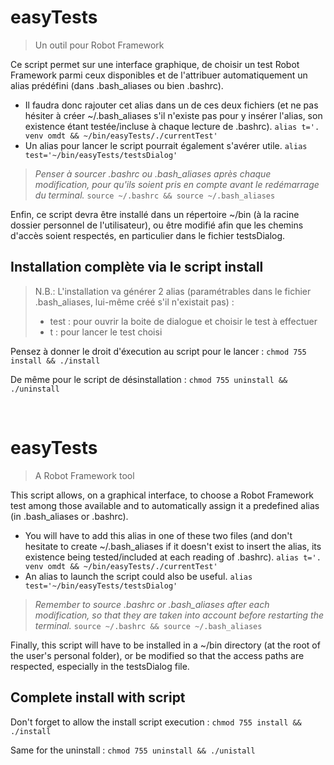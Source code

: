 # easyTests
> Un outil pour Robot Framework

Ce script permet sur une interface graphique, de choisir un test Robot Framework parmi ceux disponibles et de l'attribuer automatiquement un alias prédéfini (dans .bash_aliases ou bien .bashrc).
* Il faudra donc rajouter cet alias dans un de ces deux fichiers (et ne pas hésiter à créer ~/.bash_aliases s'il n'existe pas pour y insérer l'alias, son     existence étant testée/incluse à chaque lecture de .bashrc).
```alias t='. venv omdt && ~/bin/easyTests/./currentTest'```
* Un alias pour lancer le script pourrait également s'avérer utile.
```alias test='~/bin/easyTests/testsDialog'```    

> _Penser à sourcer .bashrc ou .bash_aliases après chaque modification, pour qu'ils soient pris en compte avant le redémarrage du terminal._
```source ~/.bashrc && source ~/.bash_aliases```

Enfin, ce script devra être installé dans un répertoire ~/bin (à la racine dossier personnel de l'utilisateur), ou être modifié afin que les chemins d'accès soient respectés, en particulier dans le fichier testsDialog.

## Installation complète via le script install

> N.B.: L'installation va générer 2 alias (paramétrables dans le fichier .bash_aliases, lui-même créé s'il n'existait pas) :
> * test : pour ouvrir la boite de dialogue et choisir le test à effectuer
> * t : pour lancer le test choisi

Pensez à donner le droit d'éxecution au script pour le lancer :
```chmod 755 install && ./install```

De même pour le script de désinstallation :
```chmod 755 uninstall && ./uninstall```

<br>

# easyTests
> A Robot Framework tool

This script allows, on a graphical interface, to choose a Robot Framework test among those available and to automatically assign it a predefined alias (in .bash_aliases or .bashrc).
* You will have to add this alias in one of these two files (and don't hesitate to create ~/.bash_aliases if it doesn't exist to insert the alias, its     existence being tested/included at each reading of .bashrc).
```alias t='. venv omdt && ~/bin/easyTests/./currentTest'```
* An alias to launch the script could also be useful.
```alias test='~/bin/easyTests/testsDialog'```    

> _Remember to source .bashrc or .bash_aliases after each modification, so that they are taken into account before restarting the terminal._
```source ~/.bashrc && source ~/.bash_aliases```    

Finally, this script will have to be installed in a ~/bin directory (at the root of the user's personal folder), or be modified so that the access paths are respected, especially in the testsDialog file.

## Complete install with script

Don't forget to allow the install script execution :
```chmod 755 install && ./install```

Same for the uninstall :
```chmod 755 uninstall && ./unistall```

